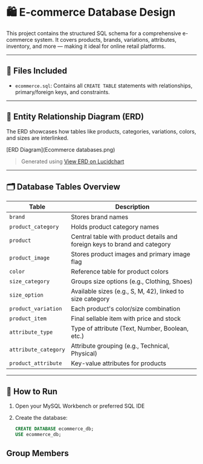 
# 🛍️ E-commerce Database Design

This project contains the structured SQL schema for a comprehensive e-commerce system. It covers products, brands, variations, attributes, inventory, and more — making it ideal for online retail platforms.

---

## 📁 Files Included

- `ecommerce.sql`: Contains all `CREATE TABLE` statements with relationships, primary/foreign keys, and constraints.

---

## 🧩 Entity Relationship Diagram (ERD)

The ERD showcases how tables like products, categories, variations, colors, and sizes are interlinked.

[ERD Diagram](Ecommerce databases.png) 

> Generated using [View ERD on Lucidchart](https://lucid.app/lucidchart/b4a385f3-a94a-447a-9102-b7a744540ddf/edit?view_items=gAW.t~0RQXyP&invitationId=inv_82171060-b64c-4468-8248-ed2a0601ac5e)  


---

## 🗂️ Database Tables Overview

| Table | Description |
|-------|-------------|
| `brand` | Stores brand names |
| `product_category` | Holds product category names |
| `product` | Central table with product details and foreign keys to brand and category |
| `product_image` | Stores product images and primary image flag |
| `color` | Reference table for product colors |
| `size_category` | Groups size options (e.g., Clothing, Shoes) |
| `size_option` | Available sizes (e.g., S, M, 42), linked to size category |
| `product_variation` | Each product's color/size combination |
| `product_item` | Final sellable item with price and stock |
| `attribute_type` | Type of attribute (Text, Number, Boolean, etc.) |
| `attribute_category` | Attribute grouping (e.g., Technical, Physical) |
| `product_attribute` | Key-value attributes for products |

---

## 🚀 How to Run

1. Open your MySQL Workbench or preferred SQL IDE
2. Create the database:

   ```sql
   CREATE DATABASE ecommerce_db;
   USE ecommerce_db;

## Group Members 
